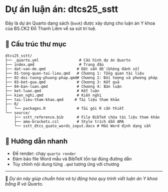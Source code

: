 # Dự án luận án: dtcs25_sstt

Đây là dự án Quarto dạng sách (`book`) được xây dựng cho luận án Y khoa của BS.CK2 Đỗ Thanh Liêm về sa sút trí tuệ.

## 📁 Cấu trúc thư mục

```
dtcs25_sstt/
├── _quarto.yml                  # Cấu hình dự án Quarto
├── index.qmd                    # Trang đầu
├── dat-van-de.qmd              # Đặt vấn đề (không đánh số)
├── 01-tong-quan-tai-lieu.qmd   # Chương 1: Tổng quan tài liệu
├── 02-doi-tuong-phuong-phap.qmd# Chương 2: Đối tượng và phương pháp
├── 03-ket-qua.qmd              # Chương 3: Kết quả
├── 04-ban-luan.qmd             # Chương 4: Bàn luận
├── ket-luan.qmd                # Kết luận
├── kien_nghi.qmd               # Kiến nghị
├── tai-lieu-tham-khao.qmd     # Tài liệu tham khảo
├── R/
│   └── packages.R              # Tải gói R cần thiết
└── source/
    ├── sstt_reference.bib      # File BibTeX chứa tài liệu tham khảo
    ├── ama-brackets.csl        # Style trích dẫn AMA
    └── sstt_dtcs_quato_words_input.docx # Mẫu Word định dạng sẵn
```

## 🚀 Hướng dẫn nhanh

- Để render: chạy `quarto render`
- Đảm bảo file Word mẫu và BibTeX tồn tại đúng đường dẫn
- Tùy chỉnh nội dung từng `.qmd` tương ứng với chương

---

🧠 *Dự án này giúp chuẩn hóa và tự động hóa quy trình viết luận án Y khoa bằng R và Quarto.*